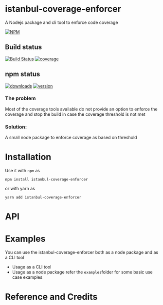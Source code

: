 # istanbul-coverage-enforcer
A Nodejs package and cli tool to enforce code coverage

[![NPM](https://nodei.co/npm/istanbul-coverage-enforcer.png)](https://npmjs.org/package/istanbul-coverage-enforcer)

## Build status
[![Build Status](https://travis-ci.org/addityasingh/istanbul-coverage-enforcer.svg?branch=master)](https://travis-ci.org/addityasingh/istanbul-coverage-enforcer)
[![coverage](https://codecov.io/github/addityasingh/istanbul-coverage-enforcer/coverage.svg?precision=0)](https://codecov.io/github/addityasingh/istanbul-coverage-enforcer)

## npm status
[![downloads](https://img.shields.io/npm/dt/istanbul-coverage-enforcer.svg)](https://npmjs.org/package/istanbul-coverage-enforcer)
[![version](https://img.shields.io/npm/v/istanbul-coverage-enforcer.svg)](https://npmjs.org/package/istanbul-coverage-enforcer)


### The problem
Most of the coverage tools available do not provide an option to enforce the coverage and stop the build in case the coverage threshold is not met

### Solution: 
A small node package to enforce coverage as based on threshold

# Installation
Use it with `npm` as

```
npm install istanbul-coverage-enforcer
```

or with yarn as 

```
yarn add istanbul-coverage-enforcer
```

# API

# Examples
You can use the istanbul-coverage-enforcer both as a node package and as a CLI tool
- Usage as a CLI tool
- Usage as a node package
refer the `examples`folder for some basic use case examples

# Reference and Credits
